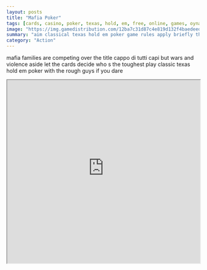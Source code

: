 ```yaml
---
layout: posts
title: "Mafia Poker"
tags: [cards, casino, poker, texas, hold, em, free, online, games, oyna, game, free, games, play, play, games]
image: "https://img.gamedistribution.com/12ba7c31d87c4e819d132f4baedeedbf-512x340.jpeg"
summary: "aim classical texas hold em poker game rules apply briefly the main goal is to gather all of the chips each player around the table has a round of poker is won by having the highest winning combination of 5 cards consisting of the 2 cards in a player s hand and the 5 cards on the table a player proceeds to he next round of bets only if their bet is equal to the other players  free online games oyna game free games play play games"
category: "Action"
---
```


mafia families are competing over the title cappo di tutti capi but wars and violence aside let the cards decide who s the toughest play classic texas hold em poker with the rough guys if you dare

<iframe width="100%" height="480px;" src="https://html5.gamedistribution.com/12ba7c31d87c4e819d132f4baedeedbf/"></iframe>